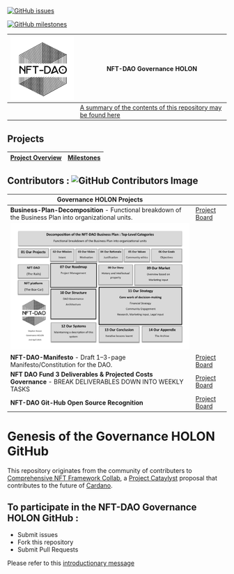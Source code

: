 [![GitHub issues](https://img.shields.io/github/issues/NFT-DAO/Governance-HOLON?style=flat-square)](https://github.com/NFT-DAO/Governance-HOLON/issues)
 
[![GitHub milestones](https://img.shields.io/github/milestones/open/NFT-DAO/Governance-HOLON?style=flat-square)](https://github.com/NFT-DAO/Governance-HOLON/milestones)

| <img src="Business-Plan/14-Our-Appendix/Graphics/Transparent_Logo_Small_On_White.png" width="200">|**NFT-DAO Governance HOLON** | 
|---|---|
|  | [A summary of the contents of this repository may be found here](Summary.md)|

## Projects

| [Project Overview](https://github.com/NFT-DAO/Governance-HOLON/projects) | [Milestones](https://github.com/NFT-DAO/Governance-HOLON/milestones) |
|--- | --- |

## Contributors : ![GitHub Contributors Image](https://contrib.rocks/image?repo=NFT-DAO/Governance-HOLON)

| **Governance HOLON Projects** | |
|--- | --- |
| **Business-Plan-Decomposition** - Functional breakdown of the Business Plan into organizational units. | [Project Board](https://github.com/NFT-DAO/Governance-HOLON/projects/3) |
|<img src="Business-Plan/14-Our-Appendix/Graphics/Decomposition of the NFT-DAO Business Plan.png" width="700">||
| **NFT-DAO-Manifesto** - Draft 1–3-page Manifesto/Constitution for the DAO. | [Project Board](https://github.com/NFT-DAO/Governance-HOLON/projects/4)|
|**NFT DAO Fund 3 Deliverables & Projected Costs Governance** - BREAK DELIVERABLES DOWN INTO WEEKLY TASKS | [Project Board](https://github.com/NFT-DAO/Governance-HOLON/projects/2)|
| **NFT-DAO Git-Hub Open Source Recognition** | [Project Board](https://github.com/NFT-DAO/Governance-HOLON/projects/1) |



# Genesis of the Governance HOLON GitHub

This repository originates from the community of contributers to [Comprehensive NFT Framework Collab](https://cardano.ideascale.com/a/dtd/Comprehensive-NFT-Framework-Collab/334521-48088), a [Project Cataylyst](https://cardano.ideascale.com/) proposal that contributes to the future of [Cardano](https://cardano.org/).

## To participate in the NFT-DAO Governance HOLON GitHub :

* Submit issues
* Fork this repository
* Submit Pull Requests

Please refer to this [introductionary message](13-Our-Appendix/maintainer-message.md)
